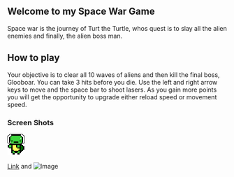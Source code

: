 ## Welcome to my Space War Game
Space war is the journey of Turt the Turtle, whos quest is to slay all the alien enemies and finally, the alien boss man.

## How to play
Your objective is to clear all 10 waves of aliens and then kill the final boss, Glooboar. 
You can take 3 hits before you die.
Use the left and right arrow keys to move and the space bar to shoot lasers.
As you gain more points you will get the opportunity to upgrade either reload speed or movement speed.

### Screen Shots

![alt text](https://raw.githubusercontent.com/fieldsparrow2629/space_war/master/pics/turt.png)

[Link](url) and ![Image](src)
```
